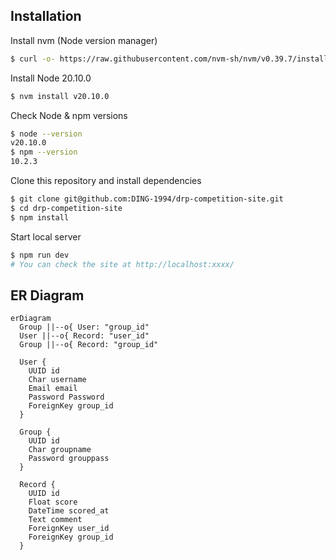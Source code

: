 ## Installation

Install nvm (Node version manager)

```sh
$ curl -o- https://raw.githubusercontent.com/nvm-sh/nvm/v0.39.7/install.sh | bash
```

Install Node 20.10.0

```sh
$ nvm install v20.10.0
```

Check Node & npm versions

```sh
$ node --version
v20.10.0
$ npm --version
10.2.3
```

Clone this repository and install dependencies

```sh
$ git clone git@github.com:DING-1994/drp-competition-site.git
$ cd drp-competition-site
$ npm install
```

Start local server

```sh
$ npm run dev
# You can check the site at http://localhost:xxxx/
```

## ER Diagram

```mermaid
erDiagram
  Group ||--o{ User: "group_id"
  User ||--o{ Record: "user_id"
  Group ||--o{ Record: "group_id"

  User {
    UUID id
    Char username
    Email email
    Password Password
    ForeignKey group_id
  }

  Group {
    UUID id
    Char groupname
    Password grouppass
  }

  Record {
    UUID id
    Float score
    DateTime scored_at
    Text comment
    ForeignKey user_id
    ForeignKey group_id
  }
```
